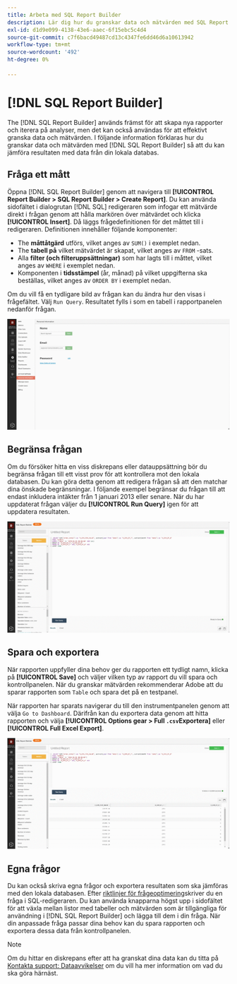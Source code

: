 ```yaml
---
title: Arbeta med SQL Report Builder
description: Lär dig hur du granskar data och mätvärden med SQL Report Builder så att du kan jämföra resultaten med data från din lokala databas.
exl-id: d1d9e099-4138-43e6-aaec-6f15ebc5c4d4
source-git-commit: c7f6bacd49487cd13c4347fe6dd46d6a10613942
workflow-type: tm+mt
source-wordcount: '492'
ht-degree: 0%

---
```


# [!DNL SQL Report Builder]

The [!DNL SQL Report Builder] används främst för att skapa nya rapporter och iterera på analyser, men det kan också användas för att effektivt granska data och mätvärden. I följande information förklaras hur du granskar data och mätvärden med [!DNL SQL Report Builder] så att du kan jämföra resultaten med data från din lokala databas.

## Fråga ett mått

Öppna [!DNL SQL Report Builder] genom att navigera till **[!UICONTROL Report Builder > SQL Report Builder > Create Report]**. Du kan använda sidofältet i dialogrutan [!DNL SQL] redigeraren som infogar ett mätvärde direkt i frågan genom att hålla markören över mätvärdet och klicka **[!UICONTROL Insert]**. Då läggs frågedefinitionen för det måttet till i redigeraren. Definitionen innehåller följande komponenter:

- The **måttåtgärd** utförs, vilket anges av `SUM()` i exemplet nedan.
- The **tabell på** vilket mätvärdet är skapat, vilket anges av `FROM` -sats.
- Alla **filter (och filteruppsättningar)** som har lagts till i måttet, vilket anges av `WHERE` i exemplet nedan.
- Komponenten i **tidsstämpel** (år, månad) på vilket uppgifterna ska beställas, vilket anges av `ORDER BY` i exemplet nedan.

Om du vill få en tydligare bild av frågan kan du ändra hur den visas i frågefältet. Välj `Run Query`. Resultatet fylls i som en tabell i rapportpanelen nedanför frågan.

![](../../assets/run-query-results.gif)

## Begränsa frågan

Om du försöker hitta en viss diskrepans eller datauppsättning bör du begränsa frågan till ett visst prov för att kontrollera mot den lokala databasen. Du kan göra detta genom att redigera frågan så att den matchar dina önskade begränsningar. I följande exempel begränsar du frågan till att endast inkludera intäkter från 1 januari 2013 eller senare. När du har uppdaterat frågan väljer du **[!UICONTROL Run Query]** igen för att uppdatera resultaten.

![](../../assets/restricting-query.gif)

## Spara och exportera

När rapporten uppfyller dina behov ger du rapporten ett tydligt namn, klicka på **[!UICONTROL Save]** och väljer vilken typ av rapport du vill spara och kontrollpanelen. När du granskar mätvärden rekommenderar Adobe att du sparar rapporten som `Table` och spara det på en testpanel.

När rapporten har sparats navigerar du till den instrumentpanelen genom att välja `Go to Dashboard`. Därifrån kan du exportera data genom att hitta rapporten och välja **[!UICONTROL Options gear > Full `.csv`Exportera]** eller **[!UICONTROL Full Excel Export]**.

![](../../assets/export-dboard-data.gif)

## Egna frågor

Du kan också skriva egna frågor och exportera resultaten som ska jämföras med den lokala databasen. Efter [riktlinjer för frågeoptimering](../../best-practices/optimizing-your-sql-queries.md)skriver du en fråga i SQL-redigeraren. Du kan använda knapparna högst upp i sidofältet för att växla mellan listor med tabeller och mätvärden som är tillgängliga för användning i [!DNL SQL Report Builder] och lägga till dem i din fråga. När din anpassade fråga passar dina behov kan du spara rapporten och exportera dessa data från kontrollpanelen.

>[!NOTE]
>
>Om du hittar en diskrepans efter att ha granskat dina data kan du titta på [Kontakta support: Dataavvikelser](https://experienceleague.adobe.com/docs/commerce-knowledge-base/kb/troubleshooting/miscellaneous/mbi-data-discrepancies.html) om du vill ha mer information om vad du ska göra härnäst.
